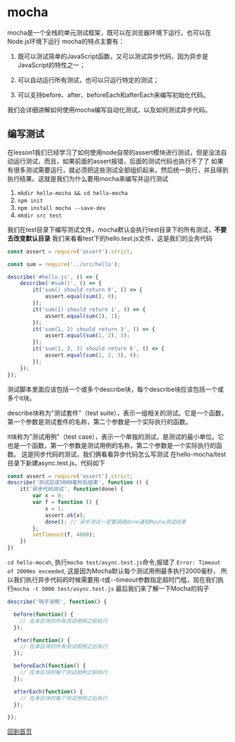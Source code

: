 # mocha
mocha是一个全栈的单元测试框架，既可以在浏览器环境下运行，也可以在Node.js环境下运行
mocha的特点主要有：

1. 既可以测试简单的JavaScript函数，又可以测试异步代码，因为异步是JavaScript的特性之一；

2. 可以自动运行所有测试，也可以只运行特定的测试；

3. 可以支持before、after、beforeEach和afterEach来编写初始化代码。

我们会详细讲解如何使用mocha编写自动化测试，以及如何测试异步代码。
## 编写测试
在lesson1我们已经学习了如何使用node自带的assert模块进行测试，但是没法自动运行测试，而且，如果前面的assert报错，后面的测试代码也执行不了了
如果有很多测试需要运行，就必须把这些测试全部组织起来，然后统一执行，并且得到执行结果。这就是我们为什么要用mocha来编写并运行测试
1. `mkdir hello-mocha && cd hello-mocha`
2. `npm init`
3. `npm install mocha --save-dev`
4. `mkdir src test`

我们在test目录下编写测试文件，mocha默认会执行test目录下的所有测试，**不要去改变默认目录**
我们来看看test下的hello.test.js文件，这是我们的业务代码

```javascript
const assert = require('assert').strict;

const sum = require('../src/hello');

describe('#hello.js', () => {
    describe('#sum()', () => {
        it('sum() should return 0', () => {
            assert.equal(sum(), 0);
        });
        it('sum(1) should return 1', () => {
            assert.equal(sum(1), 1);
        });
        it('sum(1, 2) should return 3', () => {
            assert.equal(sum(1, 2), 3);
        });
        it('sum(1, 2, 3) should return 6', () => {
            assert.equal(sum(1, 2, 3), 6);
        });
    });
});
```
测试脚本里面应该包括一个或多个describe块，每个describe块应该包括一个或多个it块。

describe块称为"测试套件"（test suite），表示一组相关的测试。它是一个函数，第一个参数是测试套件的名称，第二个参数是一个实际执行的函数。

it块称为"测试用例"（test case），表示一个单独的测试，是测试的最小单位。它也是一个函数，第一个参数是测试用例的名称，第二个参数是一个实际执行的函数。
这是同步代码的测试，我们俩看看异步代码怎么写测试
在hello-mocha/test目录下新建async.test.js，代码如下
```javascript
const assert = require('assert').strict;
describe('测试应该5000毫秒后结束', function () {
    it('异步代码测试', function(done) {
        var x = 0;
        var f = function () {
            x = 1;
            assert.ok(x);
            done(); // 异步测试一定要调用done通知Mocha测试结束
        };
        setTimeout(f, 4000);
    })
})
```
`cd hello-mocah`, 执行`mocha test/async.test.js`命令,报错了 `Error: Timeout of 2000ms exceeded`, 这是因为Mocha默认每个测试用例最多执行2000毫秒， 所以我们执行异步代码的时候需要用-t或--timeout参数指定超时门槛，现在我们执行`mocha -t 5000 test/async.test.js`
最后我们来了解一下Mocha的钩子
```javascript
describe('钩子说明', function() {

  before(function() {
    // 在本区块的所有测试用例之前执行
  });

  after(function() {
    // 在本区块的所有测试用例之后执行
  });

  beforeEach(function() {
    // 在本区块的每个测试用例之前执行
  });

  afterEach(function() {
    // 在本区块的每个测试用例之后执行
  });

});
```

[回到首页](../README.md/#前端测试教程)